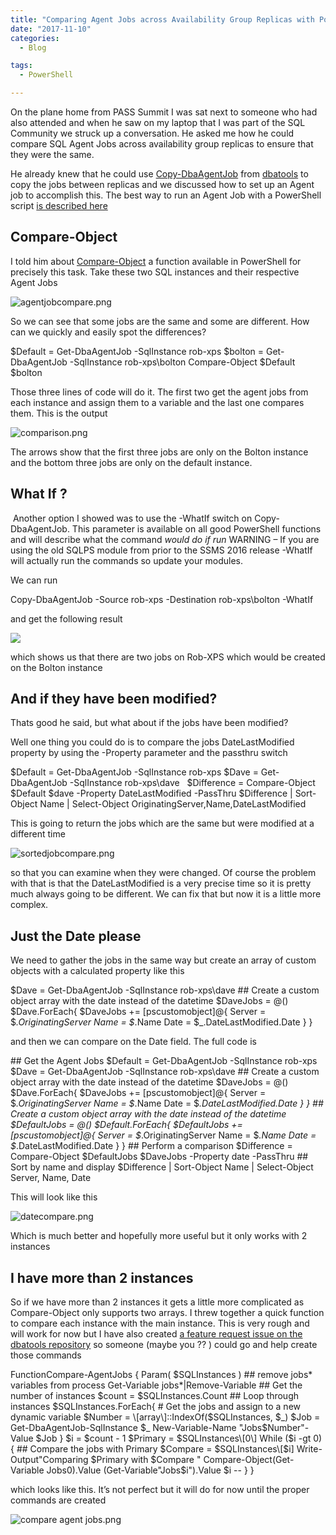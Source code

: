 ```yaml
---
title: "Comparing Agent Jobs across Availability Group Replicas with PowerShell"
date: "2017-11-10"
categories:
  - Blog

tags:
  - PowerShell

---
```

On the plane home from PASS Summit I was sat next to someone who had also attended and when he saw on my laptop that I was part of the SQL Community we struck up a conversation. He asked me how he could compare SQL Agent Jobs across availability group replicas to ensure that they were the same.

He already knew that he could use [Copy-DbaAgentJob](https://dbatools.io/functions/copy-dbaagentjob/) from [dbatools](http://dbatools.io) to copy the jobs between replicas and we discussed how to set up an Agent job to accomplish this. The best way to run an Agent Job with a PowerShell script [is described here](https://dbatools.io/agent/)

Compare-Object
--------------

I told him about [Compare-Object](https://docs.microsoft.com/en-us/powershell/module/microsoft.powershell.utility/compare-object?view=powershell-5.1) a function available in PowerShell for precisely this task. Take these two SQL instances and their respective Agent Jobs

![agentjobcompare.png](https://blog.robsewell.com/assets/uploads/2017/11/agentjobcompare.png?resize=630%2C363&ssl=1)

So we can see that some jobs are the same and some are different. How can we quickly and easily spot the differences?

$Default = Get-DbaAgentJob -SqlInstance rob-xps
$bolton = Get-DbaAgentJob -SqlInstance rob-xps\\bolton
Compare-Object $Default $bolton

Those three lines of code will do it. The first two get the agent jobs from each instance and assign them to a variable and the last one compares them. This is the output

![comparison.png](https://blog.robsewell.com/assets/uploads/2017/11/comparison.png?resize=630%2C215&ssl=1)

The arrows show that the first three jobs are only on the Bolton instance and the bottom three jobs are only on the default instance.

What If ?
---------

 Another option I showed was to use the -WhatIf switch on Copy-DbaAgentJob. This parameter is available on all good PowerShell functions and will describe what the command _would do if run_ WARNING – If you are using the old SQLPS module from prior to the SSMS 2016 release -WhatIf will actually run the commands so update your modules.

We can run

Copy-DbaAgentJob -Source rob-xps -Destination rob-xps\\bolton -WhatIf

and get the following result

![](https://blog.robsewell.com/assets/uploads/2017/11/whatif.png?resize=630%2C197&ssl=1)

which shows us that there are two jobs on Rob-XPS which would be created on the Bolton instance

And if they have been modified?
-------------------------------

Thats good he said, but what about if the jobs have been modified?

Well one thing you could do is to compare the jobs DateLastModified property by using the -Property parameter and the passthru switch

$Default = Get-DbaAgentJob -SqlInstance rob-xps
$Dave = Get-DbaAgentJob -SqlInstance rob-xps\\dave
 
$Difference = Compare-Object $Default $dave -Property DateLastModified -PassThru
$Difference | Sort-Object Name | Select-Object OriginatingServer,Name,DateLastModified

This is going to return the jobs which are the same but were modified at a different time

![sortedjobcompare.png](https://blog.robsewell.com/assets/uploads/2017/11/sortedjobcompare.png?resize=630%2C153&ssl=1)

so that you can examine when they were changed. Of course the problem with that is that the DateLastModified is a very precise time so it is pretty much always going to be different. We can fix that but now it is a little more complex.

Just the Date please
--------------------

We need to gather the jobs in the same way but create an array of custom objects with a calculated property like this

$Dave = Get-DbaAgentJob -SqlInstance rob-xps\\dave
\## Create a custom object array with the date instead of the datetime
$DaveJobs = @()
$Dave.ForEach{
    $DaveJobs += \[pscustomobject\]@{
        Server = $_.OriginatingServer
        Name   = $_.Name
        Date   = $_.DateLastModified.Date
    }
}

and then we can compare on the Date field. The full code is

\## Get the Agent Jobs
$Default = Get-DbaAgentJob -SqlInstance rob-xps
$Dave = Get-DbaAgentJob -SqlInstance rob-xps\\dave
\## Create a custom object array with the date instead of the datetime
$DaveJobs = @()
$Dave.ForEach{
    $DaveJobs += \[pscustomobject\]@{
        Server = $_.OriginatingServer
        Name   = $_.Name
        Date   = $_.DateLastModified.Date
    }
}
\## Create a custom object array with the date instead of the datetime
$DefaultJobs = @()
$Default.ForEach{
    $DefaultJobs += \[pscustomobject\]@{
        Server = $_.OriginatingServer
        Name   = $_.Name
        Date   = $_.DateLastModified.Date
    }
}
\## Perform a comparison
$Difference = Compare-Object $DefaultJobs $DaveJobs -Property date -PassThru
\## Sort by name and display
$Difference | Sort-Object Name | Select-Object Server, Name, Date

This will look like this

![datecompare.png](https://blog.robsewell.com/assets/uploads/2017/11/datecompare.png?resize=630%2C200&ssl=1)

Which is much better and hopefully more useful but it only works with 2 instances

I have more than 2 instances
----------------------------

So if we have more than 2 instances it gets a little more complicated as Compare-Object only supports two arrays. I threw together a quick function to compare each instance with the main instance. This is very rough and will work for now but I have also created [a feature request issue on the dbatools repository](https://github.com/sqlcollaborative/dbatools/issues/2610) so someone (maybe you ?? ) could go and help create those commands

FunctionCompare-AgentJobs {
    Param(
        $SQLInstances
    )
    ## remove jobs* variables from process
    Get-Variable jobs*|Remove-Variable
    ## Get the number of instances
    $count = $SQLInstances.Count
    ## Loop through instances
    $SQLInstances.ForEach{
        # Get the jobs and assign to a new dynamic variable
        $Number = \[array\]::IndexOf($SQLInstances, $_)
        $Job = Get-DbaAgentJob-SqlInstance $_
        New-Variable-Name "Jobs$Number"-Value $Job
    }
    $i = $count - 1
    $Primary = $SQLInstances\[0\]
    While ($i -gt 0) {
        ## Compare the jobs with Primary
        $Compare = $SQLInstances\[$i\]
        Write-Output"Comparing $Primary with $Compare "
        Compare-Object(Get-Variable Jobs0).Value (Get-Variable"Jobs$i").Value
        $i --
    }
}

which looks like this. It’s not perfect but it will do for now until the proper commands are created

![compare agent jobs.png](https://blog.robsewell.com/assets/uploads/2017/11/compare-agent-jobs.png?resize=630%2C238&ssl=1)
